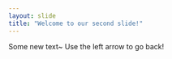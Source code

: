 ```yaml
---
layout: slide
title: "Welcome to our second slide!"
---
```

Some new text~
Use the left arrow to go back!
